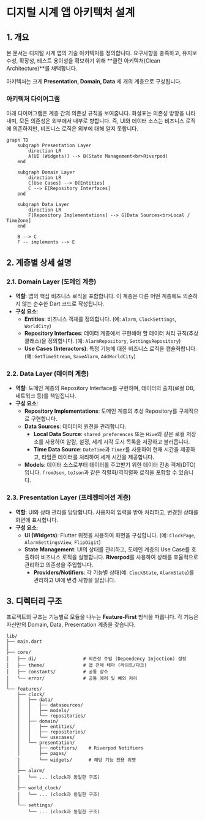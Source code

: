 # 디지털 시계 앱 아키텍처 설계

## 1. 개요

본 문서는 디지털 시계 앱의 기술 아키텍처를 정의합니다. 요구사항을 충족하고, 유지보수성, 확장성, 테스트 용이성을 확보하기 위해 **클린 아키텍처(Clean Architecture)**를 채택합니다.

아키텍처는 크게 **Presentation, Domain, Data** 세 개의 계층으로 구성됩니다.

### 아키텍처 다이어그램

아래 다이어그램은 계층 간의 의존성 규칙을 보여줍니다. 화살표는 의존성 방향을 나타내며, 모든 의존성은 외부에서 내부로 향합니다. 즉, UI와 데이터 소스는 비즈니스 로직에 의존하지만, 비즈니스 로직은 외부에 대해 알지 못합니다.

```mermaid
graph TD
    subgraph Presentation Layer
        direction LR
        A[UI (Widgets)] --> B(State Management<br>Riverpod)
    end

    subgraph Domain Layer
        direction LR
        C[Use Cases] --> D[Entities]
        C --> E[Repository Interfaces]
    end

    subgraph Data Layer
        direction LR
        F[Repository Implementations] --> G[Data Sources<br>Local / TimeZone]
    end

    B --> C
    F -- implements --> E
```

## 2. 계층별 상세 설명

### 2.1. Domain Layer (도메인 계층)

- **역할**: 앱의 핵심 비즈니스 로직을 포함합니다. 이 계층은 다른 어떤 계층에도 의존하지 않는 순수한 Dart 코드로 작성됩니다.
- **구성 요소**:
    - **Entities**: 비즈니스 객체를 정의합니다. (예: `Alarm`, `ClockSettings`, `WorldCity`)
    - **Repository Interfaces**: 데이터 계층에서 구현해야 할 데이터 처리 규칙(추상 클래스)을 정의합니다. (예: `AlarmRepository`, `SettingsRepository`)
    - **Use Cases (Interactors)**: 특정 기능에 대한 비즈니스 로직을 캡슐화합니다. (예: `GetTimeStream`, `SaveAlarm`, `AddWorldCity`)

### 2.2. Data Layer (데이터 계층)

- **역할**: 도메인 계층의 Repository Interface를 구현하며, 데이터의 출처(로컬 DB, 네트워크 등)를 책임집니다.
- **구성 요소**:
    - **Repository Implementations**: 도메인 계층의 추상 Repository를 구체적으로 구현합니다.
    - **Data Sources**: 데이터의 원천을 관리합니다.
        - **Local Data Source**: `shared_preferences` 또는 `Hive`와 같은 로컬 저장소를 사용하여 알람, 설정, 세계 시각 도시 목록을 저장하고 불러옵니다.
        - **Time Data Source**: `DateTime`과 `Timer`를 사용하여 현재 시간을 제공하고, 타임존 데이터를 처리하여 세계 시간을 제공합니다.
    - **Models**: 데이터 소스로부터 데이터를 주고받기 위한 데이터 전송 객체(DTO)입니다. `fromJson`, `toJson`과 같은 직렬화/역직렬화 로직을 포함할 수 있습니다.

### 2.3. Presentation Layer (프레젠테이션 계층)

- **역할**: UI와 상태 관리를 담당합니다. 사용자의 입력을 받아 처리하고, 변경된 상태를 화면에 표시합니다.
- **구성 요소**:
    - **UI (Widgets)**: Flutter 위젯을 사용하여 화면을 구성합니다. (예: `ClockPage`, `AlarmSettingsView`, `FlipDigit`)
    - **State Management**: UI의 상태를 관리하고, 도메인 계층의 Use Case를 호출하여 비즈니스 로직을 실행합니다. **Riverpod**를 사용하여 상태를 효율적으로 관리하고 의존성을 주입합니다.
        - **Providers/Notifiers**: 각 기능별 상태(예: `ClockState`, `AlarmState`)를 관리하고 UI에 변경 사항을 알립니다.

## 3. 디렉터리 구조

프로젝트의 구조는 기능별로 모듈을 나누는 **Feature-First** 방식을 따릅니다. 각 기능은 자신만의 Domain, Data, Presentation 계층을 갖습니다.

```
lib/
├── main.dart
│
├── core/
│   ├── di/                 # 의존성 주입 (Dependency Injection) 설정
│   ├── theme/              # 앱 전체 테마 (라이트/다크)
│   ├── constants/          # 공통 상수
│   └── error/              # 공통 에러 및 예외 처리
│
└── features/
    ├── clock/
    │   ├── data/
    │   │   ├── datasources/
    │   │   ├── models/
    │   │   └── repositories/
    │   ├── domain/
    │   │   ├── entities/
    │   │   ├── repositories/
    │   │   └── usecases/
    │   └── presentation/
    │       ├── notifiers/    # Riverpod Notifiers
    │       ├── pages/
    │       └── widgets/      # 해당 기능 전용 위젯
    │
    ├── alarm/
    │   └── ... (clock과 동일한 구조)
    │
    ├── world_clock/
    │   └── ... (clock과 동일한 구조)
    │
    └── settings/
        └── ... (clock과 동일한 구조)
``` 